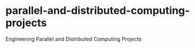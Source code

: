 # parallel-and-distributed-computing-projects
Engineering Parallel and Distributed Computing Projects
